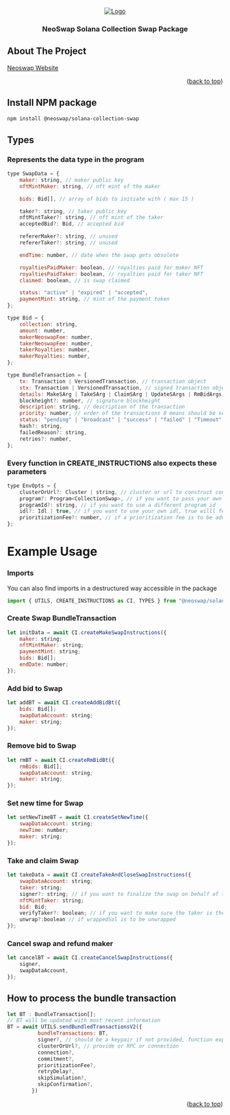 <!-- PROJECT LOGO -->
<br />
<div align="center">
  <a href="https://neoswap.ai/wp-content/uploads/2022/08/logo-small-2.png">
    <img src="https://mma.prnewswire.com/media/2009538/NeoSwap_AI_Logo.jpg?w=200" alt="Logo">
  </a>

  <h3 align="center">NeoSwap Solana Collection Swap Package</h3>

</div>

<!-- TABLE OF CONTENTS -->
<!-- <details>
  <summary>Table of Contents</summary>
  <ol>
    <li>
      <a href="#about-the-project">About The Project</a>
      <a href="#Install-NPM-package">Install NPM package</a>
    </li>
    <li>
      <a href="#Install-NPM-package">Installation</a>
    </li>
    <li><a href="#usage">Usage</a></li>

  </ol>
</details> -->

<!-- ABOUT THE PROJECT -->

## About The Project

[Neoswap Website](https://neoswap.xyz/)

<p align="right">(<a href="#readme-top">back to top</a>)</p>

## Install NPM package

```sh
npm install @neoswap/solana-collection-swap
```

## Types

### Represents the data type in the program

```js
type SwapData = {
    maker: string, // maker public key
    nftMintMaker: string, // nft mint of the maker

    bids: Bid[], // array of bids to initiate with ( max 15 )

    taker?: string, // taker public key
    nftMintTaker?: string, // nft mint of the taker
    acceptedBid?: Bid, // accepted bid

    refererMaker?: string, // unused
    refererTaker?: string, // unused

    endTime: number, // date when the swap gets obsolete

    royaltiesPaidMaker: boolean, // royalties paid for maker NFT
    royaltiesPaidTaker: boolean, // royalties paid for taker NFT
    claimed: boolean, // is swap claimed

    status: "active" | "expired" | "accepted",
    paymentMint: string, // mint of the payment token
};

type Bid = {
    collection: string,
    amount: number,
    makerNeoswapFee: number,
    takerNeoswapFee: number,
    takerRoyalties: number,
    makerRoyalties: number,
};
```

```js
type BundleTransaction = {
    tx: Transaction | VersionedTransaction, // transaction object
    stx: Transaction | VersionedTransaction, // signed transaction object
    details: MakeSArg | TakeSArg | ClaimSArg | UpdateSArgs | RmBidArgs | SetNewTime, // arguments passed to the package to construct the transactions
    blockheight?: number, // signature blockheight
    description: string, // description of the transaction
    priority: number, // order of the transactions 0 means should be sent first
    status: "pending" | "broadcast" | "success" | "failed" | "Timeout",
    hash?: string,
    failedReason?: string,
    retries?: number,
};
```

### Every function in CREATE_INSTRUCTIONS also expects these parameters

```js
type EnvOpts = {
    clusterOrUrl?: Cluster | string, // cluster or url to construct connection ( default is mainnet )
    program?: Program<CollectionSwap>, // if you want to pass your own program
    programId?: string, // if you want to use a different program id
    idl?: Idl | true, // if you want to use your own idl, true willl fetch the onchain IDL
    prioritizationFee?: number, // if a prioritization fee is to be added to the transaction
};
```

# Example Usage

### Imports

You can also find imports in a destructured way accessible in the package

```js
import { UTILS, CREATE_INSTRUCTIONS as CI, TYPES } from "@neoswap/solana-collection-swap";
```

### Create Swap BundleTransaction

```js
let initData = await CI.createMakeSwapInstructions({
    maker: string;
    nftMintMaker: string;
    paymentMint: string;
    bids: Bid[];
    endDate: number;
});
```

### Add bid to Swap

```js
let addBT = await CI.createAddBidBt({
    bids: Bid[];
    swapDataAccount: string;
    maker: string;
});
```

### Remove bid to Swap

```js
let rmBT = await CI.createRmBidBt({
    rmBids: Bid[];
    swapDataAccount: string;
    maker: string;
});
```

### Set new time for Swap

```js
let setNewTimeBT = await CI.createSetNewTime({
    swapDataAccount: string;
    newTime: number;
    maker: string;
});
```

### Take and claim Swap

```js
let takeData = await CI.createTakeAndCloseSwapInstructions({
    swapDataAccount: string;
    taker: string;
    signer?: string; // if you want to finalize the swap on behalf of the taker
    nftMintTaker: string;
    bid: Bid;
    verifyTaker?: boolean; // if you want to make sure the taker is the one who is taking the swap
    unwrap?:boolean // if wrappedSol is to be unwrapped
});
```

### Cancel swap and refund maker

```js
let cancelBT = await CI.createCancelSwapInstructions({
    signer,
    swapDataAccount,
});
```

## How to process the bundle transaction

```js
let BT : BundleTransaction[];
// BT will be updated with most recent information
BT = await UTILS.sendBundledTransactionsV2({
          bundleTransactions: BT,
          signer?, // should be a keypair if not provided, function expects the transaction stx to be already signed
          clusterOrUrl?, // provide or RPC or connection
          connection?,
          commitment?,
          prioritizationFee?,
          retryDelay?,
          skipSimulation?,
          skipConfirmation?,
        })
```

<p align="right">(<a href="#About-The-Project">back to top</a>)</p>

<!-- MARKDOWN LINKS & IMAGES -->

[neoswap-app]: https://www.neoswap.xyz
[neoswap-logo2]: https://mma.prnewswire.com/media/2009538/NeoSwap_AI_Logo.jpg?w=200
[neoswap-logo]: https://neoswap.xyz/static/media/logo.9762f0998529b1eaed83aee714bcb7cd.svg

